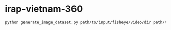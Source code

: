 # irap-vietnam-360

```sh
python generate_image_dataset.py path/to/input/fisheye/video/dir path/to/output/perspective/images/dir --distance_step 10
```